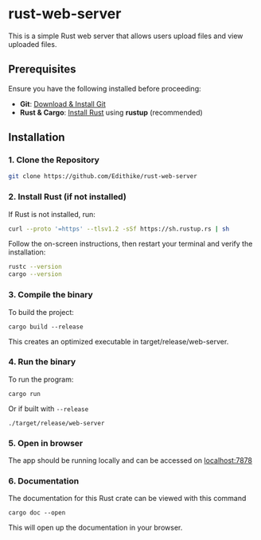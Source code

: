 # rust-web-server

This is a simple Rust web server that allows users upload
files and view uploaded files.

## Prerequisites

Ensure you have the following installed before proceeding:

- **Git**: [Download & Install Git](https://git-scm.com/downloads)
- **Rust & Cargo**: [Install Rust](https://www.rust-lang.org/tools/install) using **rustup** (recommended)

## Installation

### 1. Clone the Repository

```sh
git clone https://github.com/Edithike/rust-web-server
```

### 2. Install Rust (if not installed)

If Rust is not installed, run:
```sh
curl --proto '=https' --tlsv1.2 -sSf https://sh.rustup.rs | sh
```

Follow the on-screen instructions, then restart your 
terminal and verify the installation:
```sh
rustc --version
cargo --version
```

### 3. Compile the binary

To build the project:
```shell
cargo build --release
```
This creates an optimized executable in target/release/web-server.

### 4. Run the binary

To run the program:
```shell
cargo run
```

Or if built with `--release`
```shell
./target/release/web-server
```

### 5. Open in browser

The app should be running locally and can be accessed on
[localhost:7878](http://localhost:7878)

### 6. Documentation

The documentation for this Rust crate can be viewed with this command
```shell
cargo doc --open
```
This will open up the documentation in your browser.